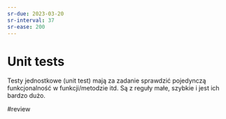 ```yaml
---
sr-due: 2023-03-20
sr-interval: 37
sr-ease: 200
---
```


# Unit tests

Testy jednostkowe (unit test) mają za zadanie sprawdzić pojedynczą funkcjonalność w funkcji/metodzie itd. Są z reguły małe, szybkie i jest ich bardzo dużo. 

#review